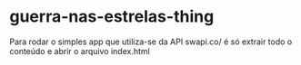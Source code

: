 # guerra-nas-estrelas-thing
Para rodar o simples app que utiliza-se da API swapi.co/ é só extrair todo o conteúdo e abrir o arquivo
index.html
